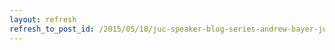 ```yaml
---
layout: refresh
refresh_to_post_id: /2015/05/18/juc-speaker-blog-series-andrew-bayer-juc-europe
---
```

